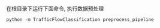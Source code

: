 <!--
 * @Author: WANG Maonan
 * @Date: 2020-12-15 19:40:58
 * @Description: 使用说明
 * @LastEditTime: 2020-12-15 19:41:30
-->

在根目录下运行下面命令, 执行数据预处理

```python
python -m TrafficFlowClassification preprocess_pipeline
```